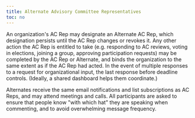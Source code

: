 ```yaml
---
title: Alternate Advisory Committee Representatives
toc: no
---
```


An organization's AC Rep may designate an Alternate AC Rep, which designation persists until the AC Rep changes or revokes it. Any other action the AC Rep is entitled to take (e.g. responding to AC reviews, voting in elections, joining a group, approving participation requests) may be completed by the AC Rep or Alternate, and binds the organization to the same extent as if the AC Rep had acted. In the event of multiple responses to a request for organizational input, the last response before deadline controls. (Ideally, a shared dashboard helps them coordinate.)

Alternates receive the same email notifications and list subscriptions as AC Reps, and may attend meetings and calls. All participants are asked to ensure that people know "with which hat" they are speaking when commenting, and to avoid overwhelming message frequency.
